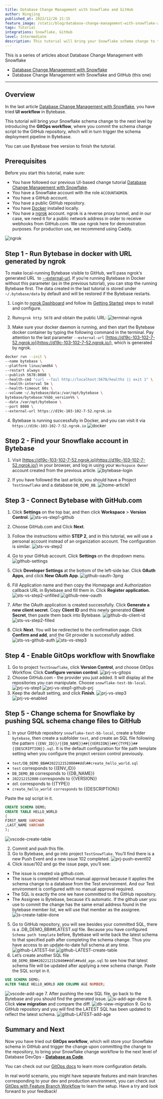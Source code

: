 ```yaml
---
title: Database Change Management with Snowflake and GitHub
author: Ningjing
published_at: 2022/12/26 21:15
feature_image: /static/blog/database-change-management-with-snowflake-and-github/db-change-snowflake-github.webp
tags: Tutorial
integrations: Snowflake, GitHub
level: Intermediate
description: This tutorial will bring your Snowflake schema change to the next level by introducing the GitOps workflow, where you commit the schema change script to the GitHub repository, which will in turn trigger the schema deployment pipeline in Bytebase.
---
```


This is a series of articles about Database Change Management with Snowflake

- [Database Change Management with Snowflake](/blog/database-change-management-with-snowflake)
- Database Change Management with Snowflake and GitHub (this one)

---

## Overview

In the last article [Database Change Management with Snowflake](/blog/database-change-management-with-snowflake), you have tried **UI workflow** in Bytebase.

This tutorial will bring your Snowflake schema change to the next level by introducing the **GitOps workflow**, where you commit the schema change script to the GitHub repository, which will in turn trigger the schema deployment pipeline in Bytebase.

You can use Bytebase free version to finish the tutorial.

## Prerequisites

Before you start this tutorial, make sure:

- You have followed our previous UI-based change tutorial [Database Change Management with Snowflake](/blog/database-change-management-with-snowflake).
- You have a Snowflake account with the role `ACCOUNTADMIN`.
- You have a GitHub account.
- You have a public GitHub repository.
- You have [Docker](https://www.docker.com/) installed locally.
- You have a [ngrok](http://ngrok.com/) account. ngrok is a reverse proxy tunnel, and in our case, we need it for a public network address in order to receive webhooks from GitHub.com. We use ngrok here for demonstration purposes. For production use, we recommend using Caddy.

![ngrok](/static/blog/database-change-management-with-snowflake-and-github/ngrok.webp)

## Step 1 - Run Bytebase in docker with URL generated by ngrok

To make local-running Bytebase visible to GitHub, we’ll pass ngrok‘s generated URL  to [--external-url](/docs/get-started/install/external-url). If you’re running Bytebase in Docker without this parameter (as in the previous tutorial), you can stop the running Bytebase first. The data created in the last tutorial is stored under `~/.bytebase/data` by default and will be restored if the Bytebase restarts.

1. Login to [ngrok Dashboard](https://dashboard.ngrok.com/) and follow its [Getting Started](https://dashboard.ngrok.com/get-started/setup) steps to install and configure.

2. Run`ngrok http 5678` and obtain the public URL:
![terminal-ngrok](/static/blog/database-change-management-with-snowflake-and-github/terminal-ngrok.webp)

3. Make sure your docker daemon is running, and then start the Bytebase docker container by typing the following command in the terminal. Pay attention to the last parameter `--external-url` [https://d19c-103-102-7-52.ngrok.io](https://d19c-103-102-7-52.ngrok.io/), which is generated by ngrok.

````bash
docker run --init \
--name bytebase \
--platform linux/amd64 \
--restart always \
--publish 5678:8080 \
--health-cmd "curl --fail http://localhost:5678/healthz || exit 1" \
--health-interval 5m \
--health-timeout 60s \
--volume ~/.bytebase/data:/var/opt/bytebase \
bytebase/bytebase:%%bb_version%% \
--data /var/opt/bytebase \
--port 8080 \
--external-url https://d19c-103-102-7-52.ngrok.io
````
4. Bytebase is running successfully in Docker, and you can visit it via `https://d19c-103-102-7-52.ngrok.io`
![docker](/static/blog/database-change-management-with-snowflake-and-github/docker.webp)
    
## Step 2 - Find your Snowflake account in Bytebase

1. Visit [https://d19c-103-102-7-52.ngrok.io](https://d19c-103-102-7-52.ngrok.io/) in your browser, and log in using your `Workspace Owner` account created from the previous article.
![bytebase-login](/static/blog/database-change-management-with-snowflake-and-github/bytebase-login.webp)

2. If you have followed the last article, you should have a Project `TestSnowflake` and a database `DB_DEMO_BB`.
![home-article1](/static/blog/database-change-management-with-snowflake-and-github/home-article1.webp)

## Step 3 - Connect Bytebase with GitHub.com

1. Click **Settings** on the top bar, and then click **Workspace** > **Version Control**.
![sts-vs-step1-github](/static/blog/database-change-management-with-snowflake-and-github/sts-vs-step1-github.webp)

2. Choose GitHub.com and Click **Next**.

3. Follow the instructions within **STEP 2**, and in this tutorial, we will use a personal account instead of an organization account. The configuration is similar.
![sts-vs-step2](/static/blog/database-change-management-with-snowflake-and-github/sts-vs-step2.webp)

4. Go to your GitHub account. Click **Settings** on the dropdown menu.
![github-settings](/static/blog/database-change-management-with-snowflake-and-github/github-settings.webp) 

5. Click **Developer Settings** at the bottom of the left-side bar. Click **OAuth Apps**, and click **New OAuth App**.
![github-oauth-3png](/static/blog/database-change-management-with-snowflake-and-github/github-oauth-3png.webp)

6. Fill Application name and then copy the Homepage and Authorization callback URL in Bytebase and fill them in. Click **Register application.**
![sts-vs-step2-unfilled](/static/blog/database-change-management-with-snowflake-and-github/sts-vs-step2-unfilled.webp) 
![github-new-oauth](/static/blog/database-change-management-with-snowflake-and-github/github-new-oauth.webp)

7. After the OAuth application is created successfully. Click **Generate a new client secret**. Copy **Client ID** and this newly generated **Client Secret**, then paste them back into Bytebase.
![github-ds-client-id](/static/blog/database-change-management-with-snowflake-and-github/github-ds-client-id.webp)
![sts-vs-step2-filled](/static/blog/database-change-management-with-snowflake-and-github/sts-vs-step2-filled.webp)

8. Click **Next**. You will be redirected to the confirmation page. Click **Confirm and add**, and the Git provider is successfully added.
![sts-vs-github-auth](/static/blog/database-change-management-with-snowflake-and-github/sts-vs-github-auth.webp)
![sts-vs-step3](/static/blog/database-change-management-with-snowflake-and-github/sts-vs-step3.webp)

## Step 4 - Enable GitOps workflow with Snowflake

1. Go to project `TestSnowflake`, click **Version Control**, and choose GitOps Workflow. Click **Configure version control**.
![prj-vs-gitops](/static/blog/database-change-management-with-snowflake-and-github/prj-vs-gitops.webp)
2. Choose GitHub.com - the provider you just added. It will display all the repositories you can manipulate. Choose `snowflake-test-bb-local`.
![prj-vs-step1](/static/blog/database-change-management-with-snowflake-and-github/prj-vs-step1.webp)
![prj-vs-step1-github-prj](/static/blog/database-change-management-with-snowflake-and-github/prj-vs-step1-github-prj.webp)
3. Keep the default setting, and click **Finish**.
![prj-vs-step3](/static/blog/database-change-management-with-snowflake-and-github/prj-vs-step3.webp)
![prj-vs-enabled](/static/blog/database-change-management-with-snowflake-and-github/prj-vs-enabled.webp)

## Step 5 - Change schema for Snowflake by pushing SQL schema change files to GitHub

1. In your GitHub repository `snowflake-test-bb-local`, create a folder `bytebase`, then create a subfolder `test`, and create an SQL file following the pattern `{{ENV_ID}}/{{DB_NAME}}##{{VERSION}}##{{TYPE}}##{{DESCRIPTION}}.sql`. It is the default configuration for file path template setting when you configure the project version control previously.

- `test/DB_DEMO_BB##202212152000##ddl##create_hello_world.sql`
- `test` corresponds to {{ENV_ID}}
- `DB_DEMO_BB` corresponds to {{DB_NAME}}
- `202212152000` corresponds to {{VERSION}}
- `ddl` corresponds to {{TYPE}}
- `create_hello_world corresponds` to {{DESCRIPTION}}

Paste the sql script in it.

````SQL
CREATE SCHEMA DEMO;
CREATE TABLE HELLO_WORLD
(
FIRST_NAME VARCHAR
,LAST_NAME VARCHAR
);
````
![vscode-create-table](/static/blog/database-change-management-with-snowflake-and-github/vscode-create-table.webp)

2. Commit and push this file.
3. Go to Bytebase, and go into project `TestSnowflake`. You’ll find there is a new Push Event and a new issue 102 completed.
![prj-push-event02](/static/blog/database-change-management-with-snowflake-and-github/prj-push-event02.webp)
4. Click issue/102 and go the issue page, you’ll see:
- The issue is created via github.com.
- The issue is completed without manual approval because it applies the schema change to a database from the Test environment. And our Test environment is configured with no manual approval required.
- The SQL is exactly the one we have committed to the GitHub repository.
- The Assignee is Bytebase, because it’s automatic. If the github user you use to commit the change has the same email address found in the bytebase member list, we will use that member as the assignee.
![is-create-table-done](/static/blog/database-change-management-with-snowflake-and-github/is-create-table-done.webp)
5. Go to GitHub repository, you will see besides your committed SQL, there is a .DB_DEMO_BB##LATEST.sql file. Because you have configured `Schema path template` before, Bytebase will write back the latest schema to that specified path after completing the schema change. Thus you have access to an update-to-date full schema at any time.
![github-LATEST-list](/static/blog/database-change-management-with-snowflake-and-github/github-LATEST-list.webp)
![github-LATEST-create-table](/static/blog/database-change-management-with-snowflake-and-github/github-LATEST-create-table.webp)
6. Let’s create another SQL file `DB_DEMO_BB##202212152040##ddl##add_age.sql` to see how that latest schema file will be updated after applying a new schema change. Paste the SQL script in it.

````SQL
USE SCHEMA DEMO;
ALTER TABLE HELLO_WORLD ADD COLUMN AGE NUMBER;
````
![vscode-add-age](/static/blog/database-change-management-with-snowflake-and-github/vscode-add-age.webp)
7. After pushing the new SQL file, go back to the Bytebase and you should find the generated issue.
![is-add-age-done](/static/blog/database-change-management-with-snowflake-and-github/is-add-age-done.webp)
8. Click **view migration** and compare the diff.
![db-view-migration](/static/blog/database-change-management-with-snowflake-and-github/db-view-migration.webp)
9. Go to GitHub repository and you will find the LATEST SQL has been updated to reflect the latest schema.
![github-LATEST-add-age](/static/blog/database-change-management-with-snowflake-and-github/github-LATEST-add-age.webp)

## Summary and Next
Now you have tried out **GitOps workflow**, which will store your Snowflake schema in GitHub and trigger the change upon committing the change to the repository, to bring your Snowflake change workflow to the next level of Database DevOps - [**Database as Code**](/blog/database-as-code).

You can check out our [GitOps docs](docs/vcs-integration/overview) to learn more configuration details.

In real world scenario, you might have separate features and main branches corresponding to your dev and production environment, you can check out [GitOps with Feature Branch Workflow](/docs/how-to/workflow/gitops-feature-branch) to learn the setup. Have a try and look forward to your feedback!
